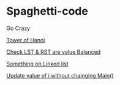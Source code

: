 # Spaghetti-code
Go Crazy<br/>
<p><a href="https://github.com/wolfdale/Spaghetti-code/blob/master/Hanoi.c">Tower of Hanoi</a></p>
<p><a href="https://github.com/wolfdale/Spaghetti-code/blob/master/Value_Balance_tree.cpp">Check LST & RST are value Balanced</a></p>
<p><a href="https://github.com/wolfdale/Spaghetti-code/blob/master/Linked_list.c">Something on Linked list</a></p>
<p><a href="https://github.com/wolfdale/Spaghetti-code/blob/master/change_value.c">Update value of i without chainging Main()</a></p>
